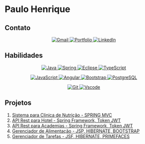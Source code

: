 
# Paulo Henrique 


## Contato
<p align="center">
  <a href="mailto:paulohsantos281096@gmail.com">
    <img src="https://img.shields.io/badge/Gmail-333333?style=for-the-badge&logo=gmail&logoColor=red" alt="Gmail">
  </a>
  <a href="https://paulohenriquejavaweb.com.br">
    <img src="https://img.shields.io/badge/Portfolio-FF5722?style=for-the-badge&logo=todoist&logoColor=white" alt="Portfolio">
  </a>
  <a href="https://www.linkedin.com/in/SEUUSERNAME/">
    <img src="https://img.shields.io/badge/LinkedIn-0077B5?style=for-the-badge&logo=linkedin&logoColor=white" alt="LinkedIn">
  </a>
</p>



## Habilidades
<p align="center">
  <a href="https://www.java.com/">
    <img src="https://img.shields.io/badge/java-%23ED8B00.svg?style=for-the-badge&logo=openjdk&logoColor=white" alt="Java">
  </a>
  <a href="https://spring.io/">
    <img src="https://img.shields.io/badge/spring-%236DB33F.svg?style=for-the-badge&logo=spring&logoColor=white" alt="Spring">
  </a>
  <a href="https://www.eclipse.org/">
    <img src="https://img.shields.io/badge/Eclipse-FE7A16.svg?style=for-the-badge&logo=Eclipse&logoColor=white" alt="Eclipse">
  </a>
  <a href="https://www.typescriptlang.org/">
    <img src="https://img.shields.io/badge/TypeScript-007ACC?style=for-the-badge&logo=typescript&logoColor=white" alt="TypeScript">
  </a>
</p>

<p align="center">
  <a href="https://developer.mozilla.org/en-US/docs/Web/JavaScript">
    <img src="https://img.shields.io/badge/JavaScript-F7DF1E?style=for-the-badge&logo=javascript&logoColor=black" alt="JavaScript">
  </a>
  <a href="https://angular.io/">
    <img src="https://img.shields.io/badge/Angular-DD0031?style=for-the-badge&logo=angular&logoColor=white" alt="Angular">
  </a>
  <a href="https://getbootstrap.com/">
    <img src="https://img.shields.io/badge/-boostrap-0D1117?style=for-the-badge&logo=bootstrap&labelColor=0D1117" alt="Bootstrap">
  </a>
  <a href="https://www.postgresql.org/">
    <img src="https://img.shields.io/badge/PostgreSQL-000?style=for-the-badge&logo=postgresql" alt="PostgreSQL">
  </a>
</p>

<p align="center">
  <a href="https://git-scm.com/">
    <img src="https://img.shields.io/badge/GIT-E44C30?style=for-the-badge&logo=git&logoColor=white" alt="Git">
  </a>
  <a href="https://code.visualstudio.com/">
    <img src="https://img.shields.io/badge/Vscode-007ACC?style=for-the-badge&logo=visual-studio-code&logoColor=white" alt="Vscode">
  </a>
</p>


## Projetos
1. [Sistema para Clinica de Nutrição - SPRING MVC](https://github.com/paulohenr96/sistemaClinicaNutricao)
2. [API Rest para Hotel - Spring Framework, Token JWT](https://github.com/paulohenr96/api_reservas_hotel)
3. [API Rest para Academias - Spring Framework, Token JWT](https://github.com/paulohenr96/api-academia)
4. [Gerenciador de Alimentação - JSP, HIBERNATE, BOOTSTRAP](https://github.com/paulohenr96/ProjetoAlimentos)
5. [Gerenciador de Tarefas - JSF, HIBERNATE, PRIMEFACES](https://github.com/paulohenr96/gerenciador-tarefas)



